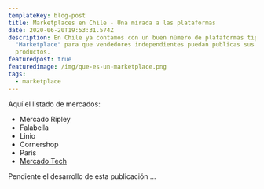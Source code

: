 ```yaml
---
templateKey: blog-post
title: Marketplaces en Chile - Una mirada a las plataformas
date: 2020-06-20T19:53:31.574Z
description: En Chile ya contamos con un buen número de plataformas tipo
  "Marketplace" para que vendedores independientes puedan publicas sus
  productos.
featuredpost: true
featuredimage: /img/que-es-un-marketplace.png
tags:
  - marketplace
---
```

Aquí el listado de mercados:

* Mercado Ripley
* Falabella
* Linio
* Cornershop
* Paris
* [Mercado Tech](https://www.mercadotech.cl)

Pendiente el desarrollo de esta publicación ...